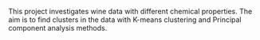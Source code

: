 This project investigates wine data with different chemical properties.
The aim is to find clusters in the data with K-means clustering and Principal component analysis methods. 
